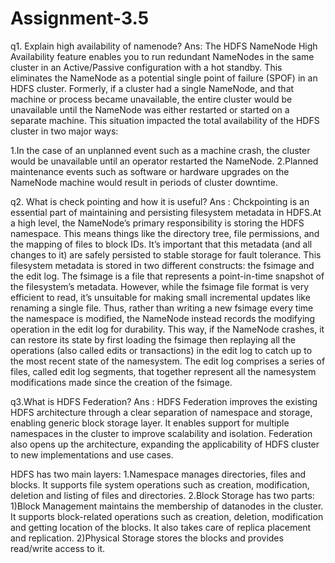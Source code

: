 # Assignment-3.5
q1. Explain high availability of namenode?
Ans: The HDFS NameNode High Availability feature enables you to run redundant NameNodes in the same cluster in an Active/Passive configuration with a hot standby. This eliminates the NameNode as a potential single point of failure (SPOF) in an HDFS cluster.
Formerly, if a cluster had a single NameNode, and that machine or process became unavailable, the entire cluster would be unavailable until the NameNode was either restarted or started on a separate machine. This situation impacted the total availability of the HDFS cluster in two major ways:

1.In the case of an unplanned event such as a machine crash, the cluster would be unavailable until an operator restarted the NameNode.
2.Planned maintenance events such as software or hardware upgrades on the NameNode machine would result in periods of cluster downtime.

q2. What is check pointing and how it is useful?
Ans : Chckpointing is an essential part of maintaining and persisting filesystem metadata in HDFS.At a high level, the NameNode’s primary responsibility is storing the HDFS namespace. This means things like the directory tree, file permissions, and the mapping of files to block IDs. It’s important that this metadata (and all changes to it) are safely persisted to stable storage for fault tolerance.
This filesystem metadata is stored in two different constructs: the fsimage and the edit log. 
The fsimage is a file that represents a point-in-time snapshot of the filesystem’s metadata. However, while the fsimage file format is very efficient to read, it’s unsuitable for making small incremental updates like renaming a single file. Thus, rather than writing a new fsimage every time the namespace is modified, the NameNode instead records the modifying operation in the edit log for durability. This way, if the NameNode crashes, it can restore its state by first loading the fsimage then replaying all the operations (also called edits or transactions) in the edit log to catch up to the most recent state of the namesystem. The edit log comprises a series of files, called edit log segments, that together represent all the namesystem modifications made since the creation of the fsimage.

q3.What is HDFS Federation?
Ans : HDFS Federation improves the existing HDFS architecture through a clear separation of namespace and storage, enabling generic block storage layer. It enables support for multiple namespaces in the cluster to improve scalability and isolation. Federation also opens up the architecture, expanding the applicability of HDFS cluster to new implementations and use cases.

HDFS has two main layers:
1.Namespace manages directories, files and blocks. It supports file system operations such as creation, modification, deletion and listing of files and directories.
2.Block Storage has two parts:
1)Block Management maintains the membership of datanodes in the cluster. It supports block-related operations such as creation, deletion, modification and getting location of the blocks. It also takes care of replica placement and replication.
2)Physical Storage stores the blocks and provides read/write access to it.
